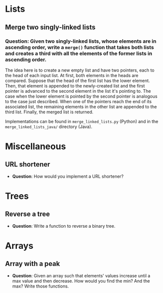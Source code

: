 # Lists

## Merge two singly-linked lists

### **Question**: Given two singly-linked lists, whose elements are in ascending order, write a `merge()` function that takes both lists and creates a third with all the elements of the former lists in ascending order.

The idea here is to create a new empty list and have two pointers, each to the
head of each input list. At first, both elements in the heads are compared.
Suppose that the head of the first list has the lower element. Then, that
element is appended to the newly-created list and the first pointer is
advanced to the second element in the list it's pointing to. The case when the
lower element is pointed by the second pointer is analogous to the case just
described. When one of the pointers reach the end of its associated list, the
remaining elements in the other list are appended to the third list. Finally,
the merged list is returned.

Implementations can be found in `merge_linked_lists.py` (Python) and in the
`merge_linked_lists_java/` directory (Java).

# Miscellaneous

## URL shortener

* **Question**: How would you implement a URL shortener?

# Trees

## Reverse a tree

* **Question**: Write a function to reverse a binary tree.

# Arrays

## Array with a peak

* **Question**: Given an array such that elements' values increase until a max
  value and then decrease. How would you find the min? And the max? Write
  those functions.
